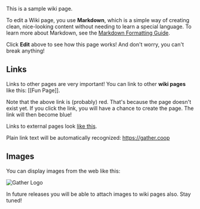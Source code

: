 This is a sample wiki page.

To edit a Wiki page, you use **Markdown**, which is a simple way of creating clean, nice-looking content without needing to learn a special language. To learn more about Markdown, see the [Markdown Formatting Guide](/about/markdown).

Click **Edit** above to see how this page works! And don't worry, you can't break anything!

## Links

Links to other pages are very important! You can link to other **wiki pages** like this: [[Fun Page]].

Note that the above link is (probably) red. That's because the page doesn't exist yet. If you click the link, you will have a chance to create the page. The link will then become blue!

Links to external pages look [like this](http://example.com).

Plain link text will be automatically recognized: https://gather.coop

## Images

You can display images from the web like this:

![Gather Logo](https://gather.coop/wiki-sample-img.svg)

In future releases you will be able to attach images to wiki pages also. Stay tuned!
